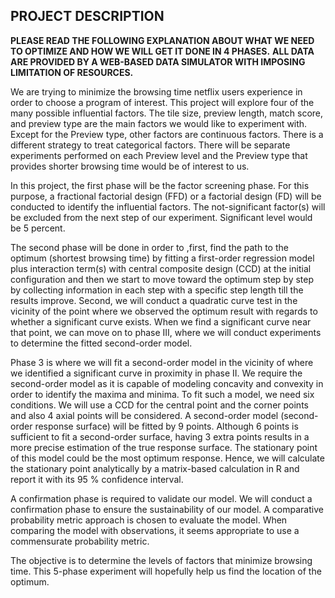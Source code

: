 
## PROJECT DESCRIPTION
**PLEASE READ THE FOLLOWING EXPLANATION ABOUT WHAT WE NEED TO OPTIMIZE AND HOW WE WILL GET IT DONE IN 4 PHASES.** 
**ALL DATA ARE PROVIDED BY A WEB-BASED DATA SIMULATOR WITH IMPOSING LIMITATION OF RESOURCES.**

We are trying to minimize the browsing time netflix users experience in order to choose a program of interest.  This project will explore four of the many possible influential factors. The tile size, preview length, match score, and preview type are the main factors we would like to experiment with. Except for the Preview type, other factors are continuous factors. There is a different strategy to treat categorical factors. There will be separate experiments performed on each Preview level and the Preview type that provides shorter browsing time would be of interest to us.

In this project, the first phase will be the factor screening phase. For this purpose, a fractional factorial design (FFD) or a factorial design (FD) will be conducted to identify the influential factors. The not-significant factor(s) will be excluded from the next step of our experiment. Significant level would be 5 percent.

The second phase will be done in order to ,first, find the path to the optimum (shortest browsing time) by fitting a first-order regression model plus interaction term(s) with central composite design (CCD) at the initial configuration and then we start to move toward the optimum step by step by collecting information in each step with a specific step length till the results improve. Second, we will conduct a quadratic curve test in the vicinity of the point where we observed the optimum result with regards to whether a significant curve exists. When we find a significant curve near that point, we can move on to phase III, where we will conduct experiments to determine the fitted second-order model.

Phase 3 is where we will fit a second-order model in the vicinity of where we identified a significant curve in proximity in phase II. We require the second-order model as it is capable of modeling concavity and convexity in order to identify the maxima and minima. To fit such a model, we need six conditions. We will use a CCD for the central point and the corner points and also 4 axial points will be considered. A second-order model (second-order response surface) will be fitted by 9 points. Although 6 points is sufficient to fit a second-order surface, having 3 extra points results in a more precise estimation of the true response surface. The stationary point of this model could be the most optimum response. Hence, we will calculate the stationary point analytically by a matrix-based calculation in R and report it with its 95 % confidence interval.

A confirmation phase is required to validate our model. We will conduct a confirmation phase to ensure the sustainability of our model. A comparative probability metric approach is chosen to evaluate the model. When comparing the model with observations, it seems appropriate to use a commensurate probability metric.

The objective is to determine the levels of factors that minimize browsing time. This 5-phase experiment will hopefully help us find the location of the optimum.



